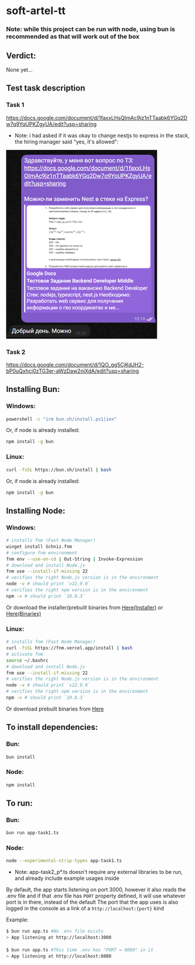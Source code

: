 # soft-artel-tt
### Note: while this project can be run with node, using bun is recommended as that will work out of the box

## Verdict:
None yet...

## Test task description
### Task 1
https://docs.google.com/document/d/1faxxLHsQImAc9jz1nTTaabk6YGq2Dw7q9YqUPKZgyUA/edit?usp=sharing
* Note: i had asked if it was okay to change nestjs to express in the stack, the hiring manager said "yes, it's allowed":

![Screenshot](/assets/screenshot.png)
### Task 2
https://docs.google.com/document/d/1QO_gg5CjKdJH2-bP0uQxhcj0zTG3er-aWzDaw2niXdA/edit?usp=sharing

## Installing Bun:
### Windows:
```bash
powershell -c "irm bun.sh/install.ps1|iex"
```
Or, if node is already installed:
```bash
npm install -g bun
```
### Linux:
```bash
curl -fsSL https://bun.sh/install | bash
```
Or, if node is already installed:
```bash
npm install -g bun
```

## Installing Node:
### Windows:
```bash
# installs fnm (Fast Node Manager)
winget install Schniz.fnm
# configure fnm environment
fnm env --use-on-cd | Out-String | Invoke-Expression
# download and install Node.js
fnm use --install-if-missing 22
# verifies the right Node.js version is in the environment
node -v # should print `v22.9.0`
# verifies the right npm version is in the environment
npm -v # should print `10.8.3`
```
Or download the installer/prebuilt binaries from [Here(Installer)](https://nodejs.org/en/download/prebuilt-installer) or [Here(Binaries)](https://nodejs.org/en/download/prebuilt-binaries)

### Linux:
```bash
# installs fnm (Fast Node Manager)
curl -fsSL https://fnm.vercel.app/install | bash
# activate fnm
source ~/.bashrc
# download and install Node.js
fnm use --install-if-missing 22
# verifies the right Node.js version is in the environment
node -v # should print `v22.9.0`
# verifies the right npm version is in the environment
npm -v # should print `10.8.3`
```
Or download prebuilt binaries from [Here](https://nodejs.org/en/download/prebuilt-binaries)

## To install dependencies:
### Bun:
```bash
bun install
```
### Node:
```bash
npm install
```

## To run:
### Bun:
```bash
bun run app-task1.ts
```
### Node:
```bash
node --experimental-strip-types app-task1.ts
```

* Note: app-task2_p*.ts doesn't require any external libraries to be run, and already include example usages inside

By default, the app starts listening on port 3000, however it also reads the .env file and if that .env file has `PORT` property defined, it will use whatever port is in there, instead of the default
The port that the app uses is also logged in the console as a link of a `http://localhost:{port}` kind

Example:
```bash
$ bun run app.ts #No .env file exists
> App listening at http://localhost:3000

$ bun run app.ts #This time .env has "PORT = 8080" in it
> App listening at http://localhost:8080
```